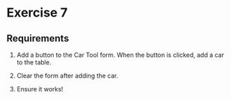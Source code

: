 # Exercise 7

## Requirements

1. Add a button to the Car Tool form. When the button is clicked, add a car to the table.

1. Clear the form after adding the car.

1. Ensure it works!